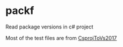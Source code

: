 # packf
Read package versions in c# project

Most of the test files are from [CsprojToVs2017](https://github.com/hvanbakel/CsprojToVs2017)
